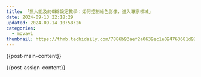 ```yaml
---
title: 「無人能及的OBS設定教學：如何控制綠色影像，進入專家领域」
date: 2024-09-13 22:18:29
updated: 2024-09-14 10:58:26
categories:
  - movavi
thumbnail: https://thmb.techidaily.com/7886b93aef2a0639ec1e094763681d9231c505608c149e23de7fcb6df36e4813.JPG
---
```


{{post-main-content}}

<ins class="adsbygoogle"
     style="display:block"
     data-ad-format="autorelaxed"
     data-ad-client="ca-pub-7571918770474297"
     data-ad-slot="1223367746"></ins>

{{post-assign-content}}

<ins class="adsbygoogle"
     style="display:block"
     data-ad-client="ca-pub-7571918770474297"
     data-ad-slot="8358498916"
     data-ad-format="auto"
     data-full-width-responsive="true"></ins>

